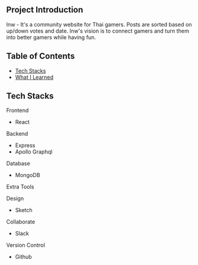 ## Project Introduction

lnw - It's a community website for Thai gamers. Posts are sorted based on up/down votes and date. 
lnw's vision is to connect gamers and turn them into better gamers while having fun.


## Table of Contents

- [Tech Stacks](#tech-stacks)
- [What I Learned](#what-i-learned)

## Tech Stacks

Frontend
- React

Backend
- Express
- Apollo Graphql

Database
- MongoDB

Extra Tools

Design
- Sketch

Collaborate
- Slack

Version Control
- Github






